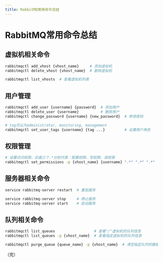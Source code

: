 ```yaml
---
title: RabbitMQ常用命令总结
---
```


# RabbitMQ常用命令总结

<post-meta date="2018-12-29" />

## 虚拟机相关命令

```bash
rabbitmqctl add_vhost {vhost_name}     # 添加虚拟机
rabbitmqctl delete_vhost {vhost_name}  # 删除虚拟机

rabbitmqctl list_vhosts  # 查看虚拟机列表
```

## 用户管理

```bash
rabbitmqctl add_user {username} {password}  # 添加用户
rabbitmqctl delete_user {username}          # 删除用户
rabbitmqctl change_password {username} {new_password}  # 修改密码

# tag可以为administrator, monitoring, management
rabbitmqctl set_user_tags {username} {tag ...}         # 设置用户角色
```

## 权限管理

```bash
# 设置访问权限，后面三个.*分别代表：配置权限、写权限、读权限
rabbitmqctl set_permissions -p {vhost_name} {username} ".*" ".*" ".*"
```

## 服务器相关命令

```bash
service rabbitmq-server restart  # 重启服务

service rabbitmq-server stop     # 停止服务
service rabbitmq-server start    # 启动服务
```

## 队列相关命令

```bash
rabbitmqctl list_queues                  # 查看"/"虚拟机的队列信息
rabbitmqctl list_queues -p {vhost_name}  # 查看指定虚拟机的队列信息

rabbitmqctl purge_queue {queue_name} -p {vhost_name}  # 清空指定队列的数据
```

（完）